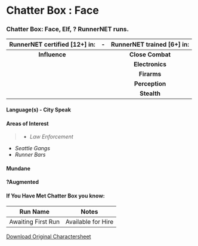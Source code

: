 # Chatter Box : Face

### Chatter Box: Face, Elf, ? RunnerNET runs.

> 

| RunnerNET certified [12+] in:|-| RunnerNET trained [6+] in:|
| :-: |:-: |:-:|
| **Influence**||**Close Combat** |
| || **Electronics** |
| || **Firarms**|
| || **Perception**|
| || **Stealth**| 


#### Language(s) - City Speak
#### Areas of Interest
> - *Law Enforcement*
- *Seattle Gangs*
- *Runner Bars*


#### Mundane
#### ?Augmented
#### If You Have Met Chatter Box you know:
> 

| Run Name| Notes|
| ----------- | ----------- |
| Awaiting First Run | Available for Hire |

[Download Original Charactersheet](./assets/Chatter_box.pdf)